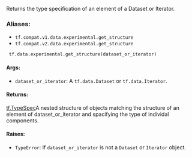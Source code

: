 
Returns the type specification of an element of a Dataset or Iterator.
### Aliases:
- `tf.compat.v1.data.experimental.get_structure`
- `tf.compat.v2.data.experimental.get_structure`

```
 tf.data.experimental.get_structure(dataset_or_iterator)
```
#### Args:
- `dataset_or_iterator`: A `tf.data.Dataset` or `tf.data.Iterator`.
#### Returns:
[tf.TypeSpec](https://www.tensorflow.org/api_docs/python/tf/TypeSpec)A nested structure of  objects matching the structure of an element of dataset_or_iterator and spacifying the type of individal components.

#### Raises:
- `TypeError`: If `dataset_or_iterator` is not a `Dataset` or `Iterator` object.
